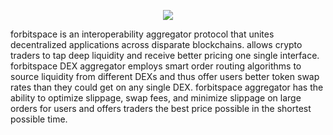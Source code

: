 <p align="center">
  <img src="../images/logo.png" />
</p>
forbitspace is an interoperability aggregator protocol that unites decentralized applications across disparate blockchains. allows crypto traders to tap deep liquidity and receive better pricing one single interface. 
forbitspace DEX aggregator employs smart order routing algorithms to source liquidity from different DEXs and thus offer users better token swap rates than they could get on any single DEX. forbitspace aggregator has the ability to optimize slippage, swap fees, and minimize slippage on large orders for users and offers traders the best price possible in the shortest possible time.

